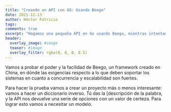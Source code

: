 ```yaml
---
title: "Creando un API con GO: Usando Beego"
date: 2021-12-13
author: Héctor Patricio
tags:
comments: true
excerpt: "Hagamos una pequeña API en Go usando Beego, mientras intentamos seguir los principios de Domain Driven Design"
header:
  overlay_image: #image
  teaser: #image
  overlay_filter: rgba(0, 0, 0, 0.5)
---
```


Vamos a probar el poder y la facilidad de Beego, un framework creado en China, en dónde las exigencias respecto a lo que deben soportar los sistemas en cuanto a concurrencia y escalabilidad son fuertes.

Para hacer la prueba vamos a crear un proyecto más o menos interesante: vamos a hacer un diccionario inverso. Tú das la [descripción de la palabra, y la API nos devuelve una serie de opciones con un valor de certeza. Para lograr esto vamos a necesitar un modelo.
